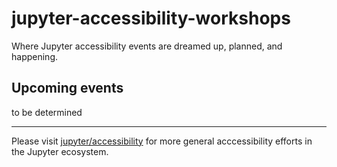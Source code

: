 # jupyter-accessibility-workshops
Where Jupyter accessibility events are dreamed up, planned, and happening.

## Upcoming events 
to be determined
___
Please visit [jupyter/accessibility](https://github.com/jupyter/accessibility) 
for more general acccessibility efforts in the Jupyter ecosystem.

